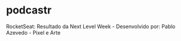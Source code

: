 # podcastr
RocketSeat: Resultado da Next Level Week - Desenvolvido por: Pablo Azevedo  - Pixel e Arte 

